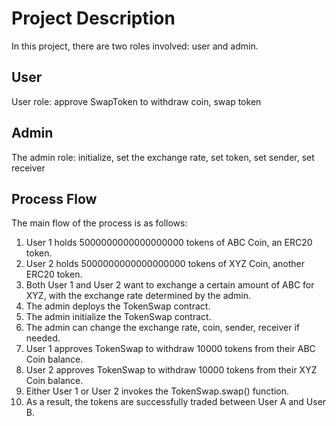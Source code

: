 # Project Description

In this project, there are two roles involved: user and admin.

## User

User role: approve SwapToken to withdraw coin, swap token

## Admin

The admin role: initialize, set the exchange rate, set token, set sender, set receiver

## Process Flow

The main flow of the process is as follows:

1. User 1 holds 5000000000000000000 tokens of ABC Coin, an ERC20 token.
2. User 2 holds 5000000000000000000 tokens of XYZ Coin, another ERC20 token.
3. Both User 1 and User 2 want to exchange a certain amount of ABC for XYZ, with the exchange rate determined by the admin.
4. The admin deploys the TokenSwap contract.
5. The admin initialize the TokenSwap contract.
6. The admin can change the exchange rate, coin, sender, receiver if needed.
7. User 1 approves TokenSwap to withdraw 10000 tokens from their ABC Coin balance.
8. User 2 approves TokenSwap to withdraw 10000 tokens from their XYZ Coin balance.
9. Either User 1 or User 2 invokes the TokenSwap.swap() function.
10. As a result, the tokens are successfully traded between User A and User B.
